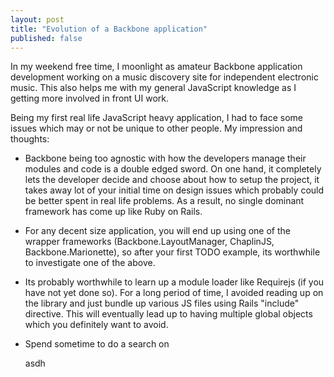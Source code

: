 ```yaml
---
layout: post
title: "Evolution of a Backbone application"
published: false
---
```


In my weekend free time, I moonlight as amateur Backbone application development
working on a music discovery site for independent electronic music. This also
helps me with my general JavaScript knowledge as I getting more involved in
front UI work.

Being my first real life JavaScript heavy application, I had to face some issues
which may or not be unique to other people. My impression and thoughts:

* Backbone being too agnostic with how the developers manage their modules and
  code is a double edged sword. On one hand, it completely lets the developer
  decide and choose about how to setup the project, it takes away lot of your
  initial time on design issues which probably could be better spent in real
  life problems. As a result, no single dominant framework has come up like Ruby
  on Rails.
* For any decent size application, you will end up using one of the wrapper
  frameworks (Backbone.LayoutManager, ChaplinJS, Backbone.Marionette), so after
  your first TODO example, its worthwhile to investigate one of the above.
* Its probably worthwhile to learn up a module loader like Requirejs (if you
  have not yet done so). For a long period of time, I avoided reading up on the
  library and just bundle up various JS files using Rails "include" directive.
  This will eventually lead up to having multiple global objects which you
  definitely want to avoid.
* Spend sometime to do a search on 


  asdh
